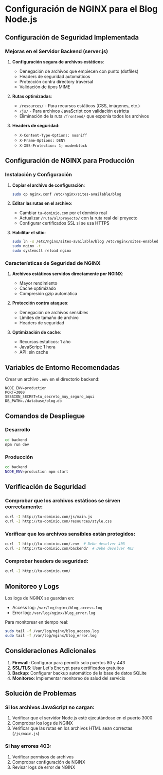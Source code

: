 # Configuración de NGINX para el Blog Node.js

## Configuración de Seguridad Implementada

### Mejoras en el Servidor Backend (server.js)

1. **Configuración segura de archivos estáticos**:
   - Denegación de archivos que empiecen con punto (dotfiles)
   - Headers de seguridad automáticos
   - Protección contra directory traversal
   - Validación de tipos MIME

2. **Rutas optimizadas**:
   - `/resources/` - Para recursos estáticos (CSS, imágenes, etc.)
   - `/js/` - Para archivos JavaScript con validación estricta
   - Eliminación de la ruta `/frontend/` que exponía todos los archivos

3. **Headers de seguridad**:
   - `X-Content-Type-Options: nosniff`
   - `X-Frame-Options: DENY`
   - `X-XSS-Protection: 1; mode=block`

## Configuración de NGINX para Producción

### Instalación y Configuración

1. **Copiar el archivo de configuración**:
   ```bash
   sudo cp nginx.conf /etc/nginx/sites-available/blog
   ```

2. **Editar las rutas en el archivo**:
   - Cambiar `tu-dominio.com` por el dominio real
   - Actualizar `/ruta/al/proyecto/` con la ruta real del proyecto
   - Configurar certificados SSL si se usa HTTPS

3. **Habilitar el sitio**:
   ```bash
   sudo ln -s /etc/nginx/sites-available/blog /etc/nginx/sites-enabled/
   sudo nginx -t
   sudo systemctl reload nginx
   ```

### Características de Seguridad de NGINX

1. **Archivos estáticos servidos directamente por NGINX**:
   - Mayor rendimiento
   - Cache optimizado
   - Compresión gzip automática

2. **Protección contra ataques**:
   - Denegación de archivos sensibles
   - Límites de tamaño de archivo
   - Headers de seguridad

3. **Optimización de cache**:
   - Recursos estáticos: 1 año
   - JavaScript: 1 hora
   - API: sin cache

## Variables de Entorno Recomendadas

Crear un archivo `.env` en el directorio backend:

```env
NODE_ENV=production
PORT=3000
SESSION_SECRET=tu_secreto_muy_seguro_aqui
DB_PATH=./database/blog.db
```

## Comandos de Despliegue

### Desarrollo
```bash
cd backend
npm run dev
```

### Producción
```bash
cd backend
NODE_ENV=production npm start
```

## Verificación de Seguridad

### Comprobar que los archivos estáticos se sirven correctamente:
```bash
curl -I http://tu-dominio.com/js/main.js
curl -I http://tu-dominio.com/resources/style.css
```

### Verificar que los archivos sensibles están protegidos:
```bash
curl -I http://tu-dominio.com/.env  # Debe devolver 403
curl -I http://tu-dominio.com/backend/  # Debe devolver 403
```

### Comprobar headers de seguridad:
```bash
curl -I http://tu-dominio.com/
```

## Monitoreo y Logs

Los logs de NGINX se guardan en:
- Access log: `/var/log/nginx/blog_access.log`
- Error log: `/var/log/nginx/blog_error.log`

Para monitorear en tiempo real:
```bash
sudo tail -f /var/log/nginx/blog_access.log
sudo tail -f /var/log/nginx/blog_error.log
```

## Consideraciones Adicionales

1. **Firewall**: Configurar para permitir solo puertos 80 y 443
2. **SSL/TLS**: Usar Let's Encrypt para certificados gratuitos
3. **Backup**: Configurar backup automático de la base de datos SQLite
4. **Monitoreo**: Implementar monitoreo de salud del servicio

## Solución de Problemas

### Si los archivos JavaScript no cargan:
1. Verificar que el servidor Node.js esté ejecutándose en el puerto 3000
2. Comprobar los logs de NGINX
3. Verificar que las rutas en los archivos HTML sean correctas (`/js/main.js`)

### Si hay errores 403:
1. Verificar permisos de archivos
2. Comprobar configuración de NGINX
3. Revisar logs de error de NGINX
